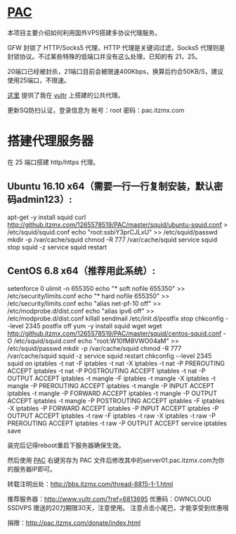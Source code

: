 [PAC](http://pac.itzmx.com/)
=======
本项目主要介绍如何利用国外VPS搭建多协议代理服务。

GFW 封锁了 HTTP/Socks5 代理，HTTP 代理是关键词过滤，Socks5 代理则是封锁协议。不过某些特殊的低端口并没有这么处理，已知的有 21，25。

20端口已经被封杀，21端口目前会被限速400Kbps，换算后约合50KB/S，建议使用25端口，不限速。

[这里](http://pac.itzmx.com/) 提供了我在 [vultr](http://pac.itzmx.com/abc.pac) 上搭建的公共代理。

更新SQ防扫认证，登录信息为
帐号：root
密码：pac.itzmx.com


搭建代理服务器
==============
在 25 端口搭建 http/https 代理。


Ubuntu 16.10 x64（需要一行一行复制安装，默认密码admin123）:
-------
apt-get -y install squid
curl http://github.itzmx.com/1265578519/PAC/master/squid/ubuntu-squid.conf > /etc/squid/squid.conf
echo "root:ssbiY3prCJLxU" >> /etc/squid/passwd
mkdir -p /var/cache/squid
chmod -R 777 /var/cache/squid
service squid stop
squid -z
service squid restart




CentOS 6.8 x64（推荐用此系统）:
-------
setenforce 0
ulimit -n 655350
echo "* soft nofile 655350" >> /etc/security/limits.conf
echo "* hard nofile 655350" >> /etc/security/limits.conf
echo "alias net-pf-10 off" >> /etc/modprobe.d/dist.conf
echo "alias ipv6 off" >> /etc/modprobe.d/dist.conf
killall sendmail
/etc/init.d/postfix stop
chkconfig --level 2345 postfix off
yum -y install squid wget
wget http://github.itzmx.com/1265578519/PAC/master/squid/centos-squid.conf -O /etc/squid/squid.conf
echo "root:W10fM8VWO04aM" >> /etc/squid/passwd
mkdir -p /var/cache/squid
chmod -R 777 /var/cache/squid
squid -z
service squid restart
chkconfig --level 2345 squid on
iptables -t nat -F
iptables -t nat -X
iptables -t nat -P PREROUTING ACCEPT
iptables -t nat -P POSTROUTING ACCEPT
iptables -t nat -P OUTPUT ACCEPT
iptables -t mangle -F
iptables -t mangle -X
iptables -t mangle -P PREROUTING ACCEPT
iptables -t mangle -P INPUT ACCEPT
iptables -t mangle -P FORWARD ACCEPT
iptables -t mangle -P OUTPUT ACCEPT
iptables -t mangle -P POSTROUTING ACCEPT
iptables -F
iptables -X
iptables -P FORWARD ACCEPT
iptables -P INPUT ACCEPT
iptables -P OUTPUT ACCEPT
iptables -t raw -F
iptables -t raw -X
iptables -t raw -P PREROUTING ACCEPT
iptables -t raw -P OUTPUT ACCEPT
service iptables save


装完后记得reboot重启下服务器确保生效。

然后使用 [PAC](http://pac.itzmx.com/abc.pac) 右键另存为 PAC 文件后修改其中的server01.pac.itzmx.com为你的服务器IP即可。

转载注明出处：http://bbs.itzmx.com/thread-8815-1-1.html


推荐服务器：http://www.vultr.com/?ref=6813695
优惠码：OWNCLOUD SSDVPS
赠送的20刀期限30天，注意使用。
注意点击小尾巴，才能享受到优惠哦 


捐赠：http://pac.itzmx.com/donate/index.html
